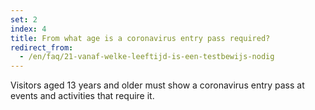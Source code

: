 ```yaml
---
set: 2
index: 4
title: From what age is a coronavirus entry pass required?
redirect_from: 
  - /en/faq/21-vanaf-welke-leeftijd-is-een-testbewijs-nodig
---
```

Visitors aged 13 years and older must show a coronavirus entry pass at events and activities that require it.

